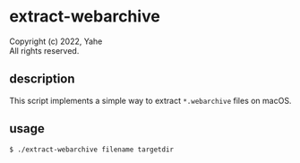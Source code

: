 # extract-webarchive

Copyright (c) 2022, Yahe  
All rights reserved.

## description

This script implements a simple way to extract `*.webarchive` files on macOS.

## usage

`$ ./extract-webarchive filename targetdir`
